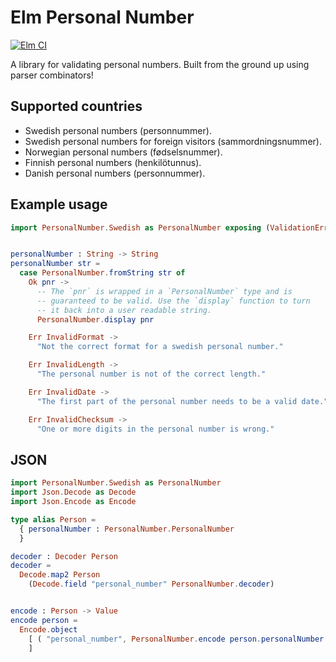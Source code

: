 # Elm Personal Number

[![Elm CI](https://github.com/scrive/elm-personal-number/workflows/Elm%20CI/badge.svg)](https://github.com/scrive/elm-personal-number/actions)

A library for validating personal numbers. Built from the ground up using parser combinators!

## Supported countries

- Swedish personal numbers (personnummer).
- Swedish personal numbers for foreign visitors (sammordningsnummer).
- Norwegian personal numbers (fødselsnummer).
- Finnish personal numbers (henkilötunnus).
- Danish personal numbers (personnummer).

## Example usage

```elm
import PersonalNumber.Swedish as PersonalNumber exposing (ValidationError(..))


personalNumber : String -> String
personalNumber str =
  case PersonalNumber.fromString str of
    Ok pnr ->
      -- The `pnr` is wrapped in a `PersonalNumber` type and is
      -- guaranteed to be valid. Use the `display` function to turn
      -- it back into a user readable string.
      PersonalNumber.display pnr

    Err InvalidFormat ->
      "Not the correct format for a swedish personal number."

    Err InvalidLength ->
      "The personal number is not of the correct length."

    Err InvalidDate ->
      "The first part of the personal number needs to be a valid date."

    Err InvalidChecksum ->
      "One or more digits in the personal number is wrong."
```

## JSON

```elm
import PersonalNumber.Swedish as PersonalNumber
import Json.Decode as Decode
import Json.Encode as Encode

type alias Person =
  { personalNumber : PersonalNumber.PersonalNumber
  }

decoder : Decoder Person
decoder =
  Decode.map2 Person
    (Decode.field "personal_number" PersonalNumber.decoder)


encode : Person -> Value
encode person =
  Encode.object
    [ ( "personal_number", PersonalNumber.encode person.personalNumber )
    ]
```
